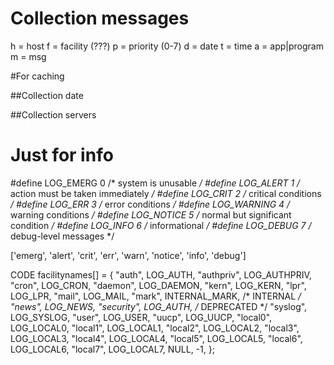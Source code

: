 # Collection messages
h = host
f = facility (???)
p = priority (0-7)
d = date
t = time
a = app|program
m = msg

#For caching

##Collection date

##Collection servers

# Just for info
#define LOG_EMERG       0       /* system is unusable */
#define LOG_ALERT       1       /* action must be taken immediately */
#define LOG_CRIT        2       /* critical conditions */
#define LOG_ERR         3       /* error conditions */
#define LOG_WARNING     4       /* warning conditions */
#define LOG_NOTICE      5       /* normal but significant condition */
#define LOG_INFO        6       /* informational */
#define LOG_DEBUG       7       /* debug-level messages */

['emerg', 'alert', 'crit', 'err', 'warn', 'notice', 'info', 'debug']

CODE facilitynames[] = {
	"auth",		LOG_AUTH,
	"authpriv",	LOG_AUTHPRIV,
	"cron", 	LOG_CRON,
	"daemon",	LOG_DAEMON,
	"kern",		LOG_KERN,
	"lpr",		LOG_LPR,
	"mail",		LOG_MAIL,
	"mark", 	INTERNAL_MARK,		/* INTERNAL */
	"news",		LOG_NEWS,
	"security",	LOG_AUTH,		/* DEPRECATED */
	"syslog",	LOG_SYSLOG,
	"user",		LOG_USER,
	"uucp",		LOG_UUCP,
	"local0",	LOG_LOCAL0,
	"local1",	LOG_LOCAL1,
	"local2",	LOG_LOCAL2,
	"local3",	LOG_LOCAL3,
	"local4",	LOG_LOCAL4,
	"local5",	LOG_LOCAL5,
	"local6",	LOG_LOCAL6,
	"local7",	LOG_LOCAL7,
	NULL,		-1,
};
